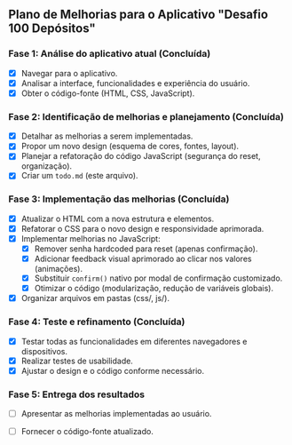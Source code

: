 ## Plano de Melhorias para o Aplicativo "Desafio 100 Depósitos"

### Fase 1: Análise do aplicativo atual (Concluída)
- [x] Navegar para o aplicativo.
- [x] Analisar a interface, funcionalidades e experiência do usuário.
- [x] Obter o código-fonte (HTML, CSS, JavaScript).

### Fase 2: Identificação de melhorias e planejamento (Concluída)
- [x] Detalhar as melhorias a serem implementadas.
- [x] Propor um novo design (esquema de cores, fontes, layout).
- [x] Planejar a refatoração do código JavaScript (segurança do reset, organização).
- [x] Criar um `todo.md` (este arquivo).

### Fase 3: Implementação das melhorias (Concluída)
- [x] Atualizar o HTML com a nova estrutura e elementos.
- [x] Refatorar o CSS para o novo design e responsividade aprimorada.
- [x] Implementar melhorias no JavaScript:
    - [x] Remover senha hardcoded para reset (apenas confirmação).
    - [x] Adicionar feedback visual aprimorado ao clicar nos valores (animações).
    - [x] Substituir `confirm()` nativo por modal de confirmação customizado.
    - [x] Otimizar o código (modularização, redução de variáveis globais).
- [x] Organizar arquivos em pastas (css/, js/).

### Fase 4: Teste e refinamento (Concluída)
- [x] Testar todas as funcionalidades em diferentes navegadores e dispositivos.
- [x] Realizar testes de usabilidade.
- [x] Ajustar o design e o código conforme necessário.

### Fase 5: Entrega dos resultados
- [ ] Apresentar as melhorias implementadas ao usuário.
- [ ] Fornecer o código-fonte atualizado.


